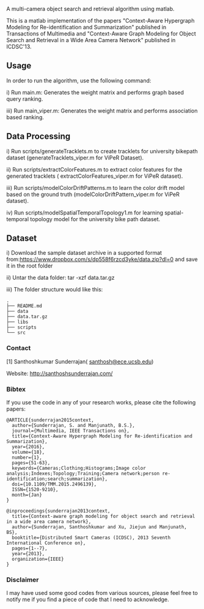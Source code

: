 A multi-camera object search and retrieval algorithm using matlab.

This is a matlab implementation of the papers "Context-Aware Hypergraph Modeling for Re-identification and Summarization" published in Transactions of Multimedia and "Context-Aware Graph Modeling for Object Search and Retrieval in a Wide Area Camera Network" published in ICDSC'13.

Usage
------------

In order to run the algorithm, use the following command:

i) Run main.m: Generates the weight matrix and performs graph based query ranking.

iii) Run main_viper.m: Generates the weight matrix and performs association based ranking.

Data Processing
------------

i) Run scripts/generateTracklets.m to create tracklets for university bikepath dataset (generateTracklets_viper.m for ViPeR Dataset).

ii) Run scripts/extractColorFeatures.m to extract color features for the generated tracklets ( extractColorFeatures_viper.m for ViPeR dataset).

iii) Run scripts/modelColorDriftPatterns.m to learn the color drift model based on the ground truth (modelColorDriftPattern_viper.m for ViPeR dataset).

iv) Run scripts/modelSpatialTemporalTopology1.m for learning spatial-temporal topology model for the university bike path dataset.


Dataset
------------
i) Download the sample dataset archive in a supported format from:https://www.dropbox.com/s/dp558f6rzcd3yke/data.zip?dl=0 and save it in the root folder

ii) Untar the data folder:
tar -xzf data.tar.gz

iii) The folder structure would like this:

~~~
.
├── README.md
├── data
├── data.tar.gz
├── libs
├── scripts
└── src
~~~

### Contact ###
[1] Santhoshkumar Sunderrajan( santhosh@ece.ucsb.edu)

Website: http://santhoshsunderrajan.com/

### Bibtex ###
If you use the code in any of your research works, please cite the following papers:
~~~
@ARTICLE{sunderrajan2015context, 
  author={Sunderrajan, S. and Manjunath, B.S.}, 
  journal={Multimedia, IEEE Transactions on}, 
  title={Context-Aware Hypergraph Modeling for Re-identification and Summarization}, 
  year={2016}, 
  volume={18}, 
  number={1}, 
  pages={51-63}, 
  keywords={Cameras;Clothing;Histograms;Image color analysis;Indexes;Topology;Training;Camera network;person re-identification;search;summarization}, 
  doi={10.1109/TMM.2015.2496139}, 
  ISSN={1520-9210}, 
  month={Jan}
}

@inproceedings{sunderrajan2013context,
  title={Context-aware graph modeling for object search and retrieval in a wide area camera network},
  author={Sunderrajan, Santhoshkumar and Xu, Jiejun and Manjunath, BS},
  booktitle={Distributed Smart Cameras (ICDSC), 2013 Seventh International Conference on},
  pages={1--7},
  year={2013},
  organization={IEEE}
}
~~~

### Disclaimer ###
I may have used some good codes from various sources, please feel free to notify me if you find a piece of code that I need to acknowledge.
